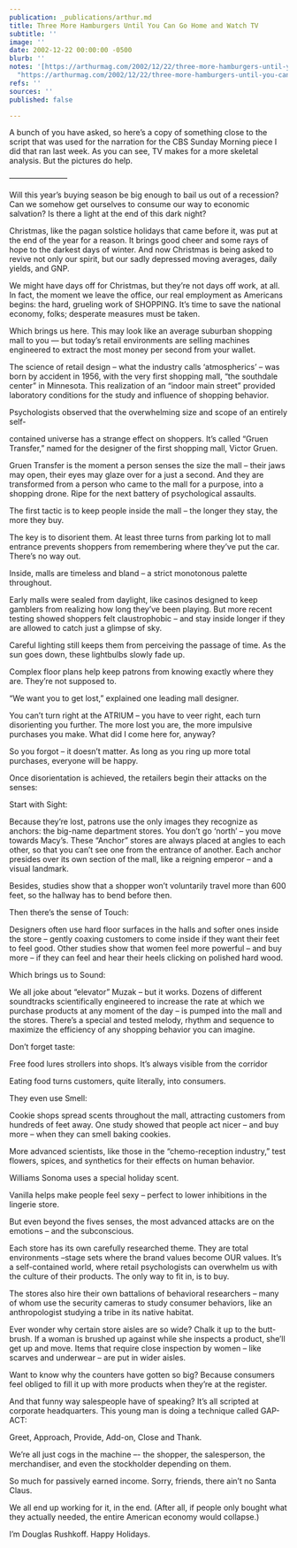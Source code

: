 ```yaml
---
publication: _publications/arthur.md
title: Three More Hamburgers Until You Can Go Home and Watch TV
subtitle: ''
image: ''
date: 2002-12-22 00:00:00 -0500
blurb: ''
notes: '[https://arthurmag.com/2002/12/22/three-more-hamburgers-until-you-can-go-home-and-watch-tv/](https://arthurmag.com/2002/12/22/three-more-hamburgers-until-you-can-go-home-and-watch-tv/
  "https://arthurmag.com/2002/12/22/three-more-hamburgers-until-you-can-go-home-and-watch-tv/")'
refs: ''
sources: ''
published: false

---
```

A bunch of you have asked, so here’s a copy of something close to the script that was used for the narration for the CBS Sunday Morning piece I did that ran last week. As you can see, TV makes for a more skeletal analysis. But the pictures do help.

———————–

Will this year’s buying season be big enough to bail us out of a recession? Can we somehow get ourselves to consume our way to economic salvation? Is there a light at the end of this dark night?

Christmas, like the pagan solstice holidays that came before it, was put at the end of the year for a reason. It brings good cheer and some rays of hope to the darkest days of winter. And now Christmas is being asked to revive not only our spirit, but our sadly depressed moving averages, daily yields, and GNP.

We might have days off for Christmas, but they’re not days off work, at all. In fact, the moment we leave the office, our real employment as Americans begins: the hard, grueling work of SHOPPING. It’s time to save the national economy, folks; desperate measures must be taken.

Which brings us here. This may look like an average suburban shopping mall to you — but today’s retail environments are selling machines engineered to extract the most money per second from your wallet.

The science of retail design – what the industry calls ‘atmospherics’ – was born by accident in 1956, with the very first shopping mall, “the southdale center” in Minnesota. This realization of an “indoor main street” provided laboratory conditions for the study and influence of shopping behavior.

Psychologists observed that the overwhelming size and scope of an entirely self-

contained universe has a strange effect on shoppers. It’s called “Gruen Transfer,” named for the designer of the first shopping mall, Victor Gruen.

Gruen Transfer is the moment a person senses the size the mall – their jaws may open, their eyes may glaze over for a just a second. And they are transformed from a person who came to the mall for a purpose, into a shopping drone. Ripe for the next battery of psychological assaults.

The first tactic is to keep people inside the mall – the longer they stay, the more they buy.

The key is to disorient them. At least three turns from parking lot to mall entrance prevents shoppers from remembering where they’ve put the car. There’s no way out.

Inside, malls are timeless and bland – a strict monotonous palette throughout.

Early malls were sealed from daylight, like casinos designed to keep gamblers from realizing how long they’ve been playing. But more recent testing showed shoppers felt claustrophobic – and stay inside longer if they are allowed to catch just a glimpse of sky.

Careful lighting still keeps them from perceiving the passage of time. As the sun goes down, these lightbulbs slowly fade up.

Complex floor plans help keep patrons from knowing exactly where they are. They’re not supposed to.

“We want you to get lost,” explained one leading mall designer.

You can’t turn right at the ATRIUM – you have to veer right, each turn disorienting you further. The more lost you are, the more impulsive purchases you make. What did I come here for, anyway?

So you forgot – it doesn’t matter. As long as you ring up more total purchases, everyone will be happy.

Once disorientation is achieved, the retailers begin their attacks on the senses:

Start with Sight:

Because they’re lost, patrons use the only images they recognize as anchors: the big-name department stores. You don’t go ‘north’ – you move towards Macy’s. These “Anchor” stores are always placed at angles to each other, so that you can’t see one from the entrance of another. Each anchor presides over its own section of the mall, like a reigning emperor – and a visual landmark.

Besides, studies show that a shopper won’t voluntarily travel more than 600 feet, so the hallway has to bend before then.

Then there’s the sense of Touch:

Designers often use hard floor surfaces in the halls and softer ones inside the store – gently coaxing customers to come inside if they want their feet to feel good. Other studies show that women feel more powerful – and buy more – if they can feel and hear their heels clicking on polished hard wood.

Which brings us to Sound:

We all joke about “elevator” Muzak – but it works. Dozens of different soundtracks scientifically engineered to increase the rate at which we purchase products at any moment of the day – is pumped into the mall and the stores. There’s a special and tested melody, rhythm and sequence to maximize the efficiency of any shopping behavior you can imagine.

Don’t forget taste:

Free food lures strollers into shops. It’s always visible from the corridor

Eating food turns customers, quite literally, into consumers.

They even use Smell:

Cookie shops spread scents throughout the mall, attracting customers from hundreds of feet away. One study showed that people act nicer – and buy more – when they can smell baking cookies.

More advanced scientists, like those in the “chemo-reception industry,” test flowers, spices, and synthetics for their effects on human behavior.

Williams Sonoma uses a special holiday scent.

Vanilla helps make people feel sexy – perfect to lower inhibitions in the lingerie store.

But even beyond the fives senses, the most advanced attacks are on the emotions – and the subconscious.

Each store has its own carefully researched theme. They are total environments –stage sets where the brand values become OUR values. It’s a self-contained world, where retail psychologists can overwhelm us with the culture of their products. The only way to fit in, is to buy.

The stores also hire their own battalions of behavioral researchers – many of whom use the security cameras to study consumer behaviors, like an anthropologist studying a tribe in its native habitat.

Ever wonder why certain store aisles are so wide? Chalk it up to the butt-brush. If a woman is brushed up against while she inspects a product, she’ll get up and move. Items that require close inspection by women – like scarves and underwear – are put in wider aisles.

Want to know why the counters have gotten so big? Because consumers feel obliged to fill it up with more products when they’re at the register.

And that funny way salespeople have of speaking? It’s all scripted at corporate headquarters. This young man is doing a technique called GAP-ACT:

Greet, Approach, Provide, Add-on, Close and Thank.

We’re all just cogs in the machine –- the shopper, the salesperson, the merchandiser, and even the stockholder depending on them.

So much for passively earned income. Sorry, friends, there ain’t no Santa Claus.

We all end up working for it, in the end. (After all, if people only bought what they actually needed, the entire American economy would collapse.)

I’m Douglas Rushkoff. Happy Holidays.